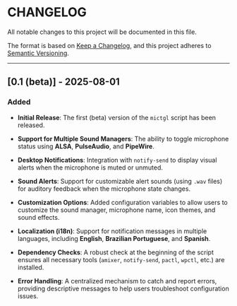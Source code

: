 # CHANGELOG

All notable changes to this project will be documented in this file.

The format is based on [Keep a Changelog](https://keepachangelog.com/en/1.0.0/), and this project adheres to [Semantic Versioning](https://semver.org/spec/v2.0.0.html).

---

## [0.1 (beta)] - 2025-08-01

### Added

- **Initial Release**: The first (beta) version of the `mictgl` script has been released.

- **Support for Multiple Sound Managers**: The ability to toggle microphone status using **ALSA**, **PulseAudio**, and **PipeWire**.

- **Desktop Notifications**: Integration with `notify-send` to display visual alerts when the microphone is muted or unmuted.

- **Sound Alerts**: Support for customizable alert sounds (using `.wav` files) for auditory feedback when the microphone state changes.

- **Customization Options**: Added configuration variables to allow users to customize the sound manager, microphone name, icon themes, and sound effects.

- **Localization (i18n)**: Support for notification messages in multiple languages, including **English**, **Brazilian Portuguese**, and **Spanish**.

- **Dependency Checks**: A robust check at the beginning of the script ensures all necessary tools (`amixer`, `notify-send`, `pactl`, `wpctl`, etc.) are installed.

- **Error Handling**: A centralized mechanism to catch and report errors, providing descriptive messages to help users troubleshoot configuration issues.
